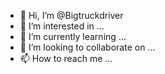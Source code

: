 - 👋 Hi, I’m @Bigtruckdriver
- 👀 I’m interested in ...
- 🌱 I’m currently learning ...
- 💞️ I’m looking to collaborate on ...
- 📫 How to reach me ...

<!---
Bigtruckdriver/Bigtruckdriver is a ✨ special ✨ repository because its `README.md` (this file) appears on your GitHub profile.
You can click the Preview link to take a look at your changes.
--->
